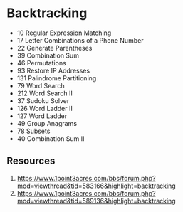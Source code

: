 # Backtracking
* 10 Regular Expression Matching
* 17 Letter Combinations of a Phone Number
* 22 Generate Parentheses
* 39 Combination Sum
* 46 Permutations
* 93 Restore IP Addresses
* 131 Palindrome Partitioning
* 79 Word Search
* 212 Word Search II
* 37 Sudoku Solver
* 126 Word Ladder II
* 127 Word Ladder
* 49 Group Anagrams
* 78 Subsets
* 40 Combination Sum II

## Resources
1. https://www.1point3acres.com/bbs/forum.php?mod=viewthread&tid=583166&highlight=backtracking
2. https://www.1point3acres.com/bbs/forum.php?mod=viewthread&tid=589136&highlight=backtracking

